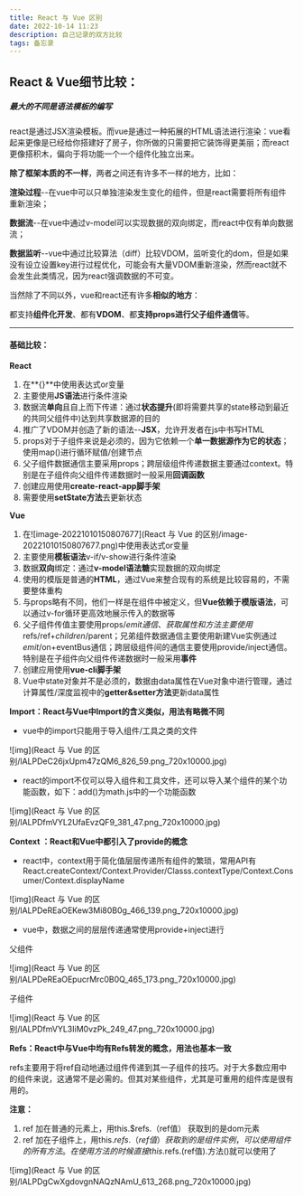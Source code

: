 ```yaml
---
title: React 与 Vue 区别
date: 2022-10-14 11:23
description: 自己记录的双方比较
tags: 备忘录
---
```


## React & Vue细节比较：

##### 最大的不同是语法模板的编写

react是通过JSX渲染模板。而vue是通过一种拓展的HTML语法进行渲染：vue看起来更像是已经给你搭建好了房子，你所做的只需要把它装饰得更美丽；而react更像搭积木，偏向于将功能一个一个组件化独立出来。

**除了框架本质的不一样**，两者之间还有许多不一样的地方，比如：

**渲染过程**--在vue中可以只单独渲染发生变化的组件，但是react需要将所有组件重新渲染；

**数据流**--在vue中通过v-model可以实现数据的双向绑定，而react中仅有单向数据流；

**数据监听**--vue中通过比较算法（diff）比较VDOM，监听变化的dom，但是如果没有设立设置key进行过程优化，可能会有大量VDOM重新渲染，然而react就不会发生此类情况，因为react强调数据的不可变。

当然除了不同以外，vue和react还有许多**相似的地方**：

都支持**组件化开发**、都有**VDOM**、都**支持props进行父子组件通信**等。

****

#### 基础比较：

**React**

1. 在**{}**中使用表达式or变量
2. 主要使用**JS语法**进行条件渲染
3. 数据流**单向**且自上而下传递：通过**状态提升**(即将需要共享的state移动到最近的共同父组件中)达到共享数据源的目的
4. 推广了VDOM并创造了新的语法--**JSX**，允许开发者在js中书写HTML
5. props对于子组件来说是必须的，因为它依赖一个**单一数据源作为它的状态**；使用map()进行循环赋值/创建节点
6. 父子组件数据通信主要采用props；跨层级组件传递数据主要通过context。特别是在子组件向父组件传递数据时一般采用**回调函数**
7. 创建应用使用**create-react-app脚手架**
8. 需要使用**setState方法**去更新状态

**Vue**

1. 在![image-20221010150807677](React 与 Vue 的区别/image-20221010150807677.png)中使用表达式or变量
2. 主要使用**模板语法**v-if/v-show进行条件渲染
3. 数据**双向**绑定：通过**v-model语法糖**实现数据的双向绑定
4. 使用的模版是普通的**HTML**，通过Vue来整合现有的系统是比较容易的，不需要整体重构
5. 与props略有不同，他们一样是在组件中被定义，但**Vue依赖于模版语法**，可以通过v-for循环更高效地展示传入的数据等
6. 父子组件传值主要使用props/$emit通信、获取属性和方法主要使用$refs/ref+$children/$parent；兄弟组件数据通信主要使用新建Vue实例通过$emit/$on+eventBus通信；跨层级组件间的通信主要使用provide/inject通信。特别是在子组件向父组件传递数据时一般采用**事件**
7. 创建应用使用**vue-cli脚手架**
8. Vue中state对象并不是必须的，数据由data属性在Vue对象中进行管理，通过计算属性/深度监视中的**getter&setter方法**更新data属性

**Import：React与Vue中Import的含义类似，用法有略微不同**

- vue中的import只能用于导入组件/工具之类的文件

![img](React 与 Vue 的区别/lALPDeC26jxUpm47zQM6_826_59.png_720x10000.jpg)

- react的import不仅可以导入组件和工具文件，还可以导入某个组件的某个功能函数，如下：add()为math.js中的一个功能函数

![img](React 与 Vue 的区别/lALPDfmVYL2UfaEvzQF9_381_47.png_720x10000.jpg) 



**Context ：React和Vue中都引入了provide的概念**

- react中，context用于简化值层层传递所有组件的繁琐，常用API有React.createContext/Context.Provider/Classs.contextType/Context.Consumer/Context.displayName

![img](React 与 Vue 的区别/lALPDeREaOEKew3Mi80B0g_466_139.png_720x10000.jpg) 

- vue中，数据之间的层层传递通常使用provide+inject进行

父组件

![img](React 与 Vue 的区别/lALPDeREaOEpucrMrc0B0Q_465_173.png_720x10000.jpg) 

子组件

![img](React 与 Vue 的区别/lALPDfmVYL3IiM0vzPk_249_47.png_720x10000.jpg) 



**Refs：React中与Vue中均有Refs转发的概念，用法也基本一致**

refs主要用于将ref自动地通过组件传递到其一子组件的技巧。对于大多数应用中的组件来说，这通常不是必需的。但其对某些组件，尤其是可重用的组件库是很有用的。

**注意：**　

1. ref 加在普通的元素上，用this.$refs.（ref值） 获取到的是dom元素
2. ref 加在子组件上，用this.$refs.（ref值） 获取到的是组件实例，可以使用组件的所有方法。在使用方法的时候直接this.$refs.(ref值).方法()就可以使用了

![img](React 与 Vue 的区别/lALPDgCwXgdovgnNAQzNAmU_613_268.png_720x10000.jpg)